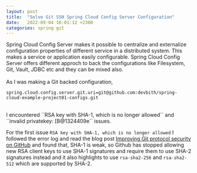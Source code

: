 ```yaml
---
layout: post
title:  "Solve Git SSH Spring Cloud Config Server Configuration"
date:   2022-09-04 16:01:12 +2300
categories: spring git
---
```


Spring Cloud Config Server makes it possible to centralize and externalize configuration properties of different service in a distributed system. This makes a service or application easily configurable. Spring Cloud Config Server offers different approch to back the configurations like Filesystem, Git, Vault, JDBC etc and they can be mixed also.
<br><br>
As I was making a Git backed configuration, 

 ```
spring.cloud.config.server.git.uri=git@github.com:devbith/spring-cloud-example-project01-configs.git
```

<br>
I encountered ``RSA key with SHA-1, which is no longer allowed`` and  ``invalid privatekey: [B@1324409e`` issues. <br>

For the first issue ``RSA key with SHA-1, which is no longer allowed`` I followed the error log and read the blog post <a href="https://github.blog/2021-09-01-improving-git-protocol-security-github/ ">Improving Git protocol security on GitHub</a> and found that, SHA-1 is weak, so Github has stopped allowing new RSA client keys to use SHA-1 signatures and require them to use SHA-2 signatures instead and it also highlights to use `rsa-sha2-256` and `rsa-sha2-512` which are supported by SHA-2. 

